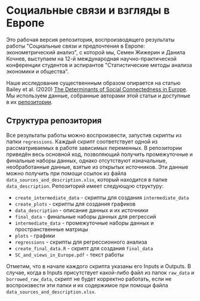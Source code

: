 # Социальные связи и взгляды в Европе

Это рабочая версия репозитория, воспроизводящего результаты работы "Социальные связи и предпочтения в Европе:
эконометрический анализ", с которой мы, Семен Жижерин и Данила Кочнев, выступаем на 12-й международная научно-практической конференции студентов и аспирантов "Статистические методы анализа экономики и общества". 

Наше исследование существеннным образом опирается на статью Bailey et al. (2020) [The Determinants of Social Connectedness in Europe](https://doi.org/10.1007/978-3-030-60975-7_1). Мы используем данные, собранные авторами этой статьи и доступные в их [репозитории](https://github.com/social-connectedness-index/euro_sci).

## Структура репозитория

Все результаты работы можно воспроизвести, запустив скрипты из папки `regressions`. Каждый скрипт соответствует одной из рассматриваемых в работе зависимых переменных. В репозитории приведён весь основной код, позволяющий получить промежуточные и финальные наборы данных, однако отсутствуют изначальные, необработанные данные, взятые из открытых источников. Эти данные можно получить при помощи ссылок из файла `data_sources_and_description.xlsx`, который находится в папке `data_description`.
Репозиторий имеет следующую структуру:

* `create_intermediate_data` - скрипты для создания `intermediate_data`
* `create_plots` - скрипты для создания графиков
* `data_description` - описание данных и их источники
* `final_data` - финальные наборы данных для регрессий
* `intermediate_data` - промежуточные наборы данных и пространственные матрицы
* `plots` - графики
* `regressions` - скрипты для регрессионного анализа
* `create_final_data.R` - скрипт для создания `final_data`
* `SC_and_views_in_Europe.pdf` - текст работы

Отметим, что в начале каждого скрипта указаны его Inputs и Outputs. В случае, когда в Inputs присутствует какой-либо файл из папок `raw_data` и `borrowed_raw_data`, скрипт не будет корректно работать, если не воспроизвести эти папки и их содержимое при помощи файла `data_sources_and_description.xlsx`.
